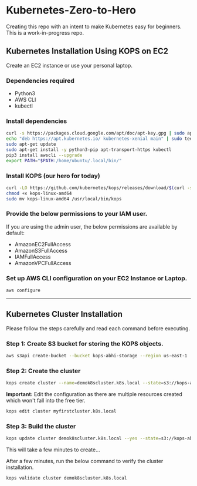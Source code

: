 
# Kubernetes-Zero-to-Hero

Creating this repo with an intent to make Kubernetes easy for beginners. This is a work-in-progress repo.

## Kubernetes Installation Using KOPS on EC2

Create an EC2 instance or use your personal laptop.

### Dependencies required
- Python3
- AWS CLI
- kubectl

### Install dependencies
```bash
curl -s https://packages.cloud.google.com/apt/doc/apt-key.gpg | sudo apt-key add -
echo "deb https://apt.kubernetes.io/ kubernetes-xenial main" | sudo tee -a /etc/apt/sources.list.d/kubernetes.list
sudo apt-get update
sudo apt-get install -y python3-pip apt-transport-https kubectl
pip3 install awscli --upgrade
export PATH="$PATH:/home/ubuntu/.local/bin/"
```

### Install KOPS (our hero for today)
```bash
curl -LO https://github.com/kubernetes/kops/releases/download/$(curl -s https://api.github.com/repos/kubernetes/kops/releases/latest | grep tag_name | cut -d '"' -f 4)/kops-linux-amd64
chmod +x kops-linux-amd64
sudo mv kops-linux-amd64 /usr/local/bin/kops
```

### Provide the below permissions to your IAM user.
If you are using the admin user, the below permissions are available by default:
- AmazonEC2FullAccess
- AmazonS3FullAccess
- IAMFullAccess
- AmazonVPCFullAccess

### Set up AWS CLI configuration on your EC2 Instance or Laptop.
```bash
aws configure
```

---

## Kubernetes Cluster Installation

Please follow the steps carefully and read each command before executing.

### Step 1: Create S3 bucket for storing the KOPS objects.
```bash
aws s3api create-bucket --bucket kops-abhi-storage --region us-east-1
```

### Step 2: Create the cluster
```bash
kops create cluster --name=demok8scluster.k8s.local --state=s3://kops-abhi-storage --zones=us-east-1a --node-count=1 --node-size=t2.micro --master-size=t2.micro --master-volume-size=8 --node-volume-size=8
```

**Important:** Edit the configuration as there are multiple resources created which won't fall into the free tier.
```bash
kops edit cluster myfirstcluster.k8s.local
```

### Step 3: Build the cluster
```bash
kops update cluster demok8scluster.k8s.local --yes --state=s3://kops-abhi-storage
```

This will take a few minutes to create...

After a few minutes, run the below command to verify the cluster installation.
```bash
kops validate cluster demok8scluster.k8s.local
```
